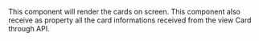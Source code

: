 This component will render the cards on screen. This component also receive as property all the card informations received from the view Card through API.